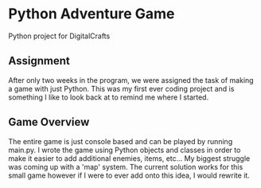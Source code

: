 # Python Adventure Game
Python project for DigitalCrafts

## Assignment
After only two weeks in the program, we were assigned the task of making a game with just Python. This was my first ever coding project and is something I like to look back at to remind me where I started.

## Game Overview
The entire game is just console based and can be played by running main.py. I wrote the game using Python objects and classes in order to make it easier to add additional enemies, items, etc...
My biggest struggle was coming up with a 'map' system. The current solution works for this small game however if I were to ever add onto this idea, I would rewrite it.
